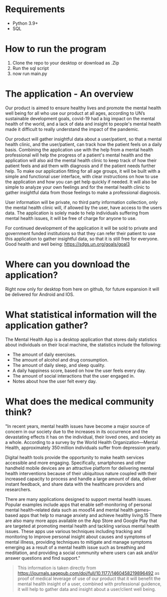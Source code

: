 # Requirements
- Python 3.9+
- SQL

# How to run the program
1) Clone the repo to your desktop or download as .Zip
2) Run the sql script
3) now run main.py

# The application - An overview

Our product is aimed to ensure healthy lives and promote the mental health well being
for all who use our product at all ages, according to UN’s sustainable development
goals, covid-19 had a big impact on the mental health of the world, and a lack of data
and insight to people's mental health made it difficult to really understand the impact of
the pandemic.

Our product will gather insightful data about a user/patient, so that a mental health clinic, and
the user/patient, can track how the patient feels on a daily basis. Combining the application
use with the help from a mental health professional will help the progress of a patient's
mental health and the application will also aid the mental health clinic to keep track of
how their patient feels and aid them with diagnosis and if the patient needs further help.
To make our application fitting for all age groups, it will be built with a simple and
functional user interface, with clear instructions on how to use the application and how
you can get help quickly if needed. It will also be simple to analyze your own feelings
and for the mental health clinic to gather insightful data from those feelings to make a
professional diagnosis.

User information will be private, no third party information collection, only the mental
health clinic will, if allowed by the user, have access to the users data. The application is
solely made to help individuals suffering from mental health issues, it will be free of charge for
anyone to use.

For continued development of the application it will be sold to private and government
funded institutions so that they can refer their patient to use this application to gather
insightful data, so that it is still free for everyone.
Good health and well being: https://sdgs.un.org/goals/goal3

# Where can you download the application?
Right now only for desktop from here on github, for future expansion it will be delivered for Android and IOS.

# What statistical information will the application gather?
The Mental Health App is a desktop application that stores daily statistics about
individuals on their local machine, the statistics include the following:
- The amount of daily exercises.
- The amount of alcohol and drug consumption.
- The amount of daily sleep, and sleep quality.
- A daily happiness score, based on how the user feels every day.
- The amount of social interactions that the user engaged in.
- Notes about how the user felt every day.

# What does the medical community think?

"In recent years, mental health issues have become a major source of concern in our society due to the increases in its occurrence and the devastating effects it has on the individual, their loved ones, and society as a whole. According to a survey by the World Health Organization—Mental Health, approximately 350 million individuals suffer from depression yearly.

Digital health tools provide the opportunity to make health services accessible and more engaging. Specifically, smartphones and other handheld mobile devices are an attractive platform for delivering mental health interventions because of their ubiquitous nature coupled with their increased capacity to process and handle a large amount of data, deliver instant feedback, and share data with the healthcare providers and researchers.

There are many applications designed to support mental health issues. Popular examples include apps that enable self-monitoring of personal mental health–related data such as mood14 and mental health games–based apps that help to manage anxiety and achieve healthy living.15 There are also many more apps available on the App Store and Google Play that are targeted at promoting mental health and tackling various mental health issues. These apps use various techniques including tracking and monitoring to improve personal insight about causes and symptoms of mental illness, providing techniques to mitigate and manage symptoms emerging as a result of a mental health issue such as breathing and meditation, and providing a social community where users can ask and/or answer questions and find support."
> This information is taken directly from https://journals.sagepub.com/doi/full/10.1177/1460458219896492 as proof of medical leverage of use of our product that it will benefit the mental health insight of a user, combined with professional guidence, it will help to gather data and insight about a user/client well being.
